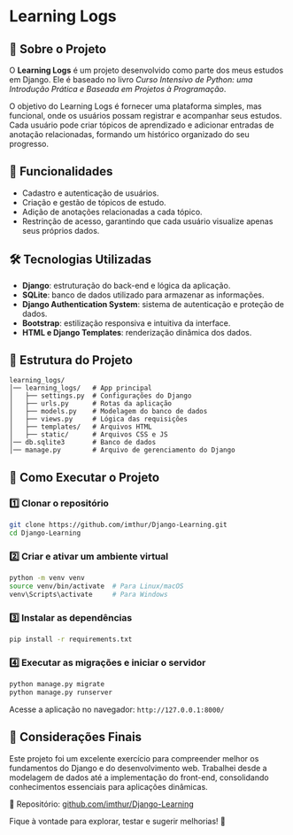 # Learning Logs

## 📌 Sobre o Projeto
O **Learning Logs** é um projeto desenvolvido como parte dos meus estudos em Django. Ele é baseado no livro *Curso Intensivo de Python: uma Introdução Prática e Baseada em Projetos à Programação*.

O objetivo do Learning Logs é fornecer uma plataforma simples, mas funcional, onde os usuários possam registrar e acompanhar seus estudos. Cada usuário pode criar tópicos de aprendizado e adicionar entradas de anotação relacionadas, formando um histórico organizado do seu progresso.

## 🚀 Funcionalidades
- Cadastro e autenticação de usuários.
- Criação e gestão de tópicos de estudo.
- Adição de anotações relacionadas a cada tópico.
- Restrinção de acesso, garantindo que cada usuário visualize apenas seus próprios dados.

## 🛠️ Tecnologias Utilizadas
- **Django**: estruturação do back-end e lógica da aplicação.
- **SQLite**: banco de dados utilizado para armazenar as informações.
- **Django Authentication System**: sistema de autenticação e proteção de dados.
- **Bootstrap**: estilização responsiva e intuitiva da interface.
- **HTML e Django Templates**: renderização dinâmica dos dados.

## 📂 Estrutura do Projeto
```
learning_logs/
│── learning_logs/   # App principal
│   ├── settings.py  # Configurações do Django
│   ├── urls.py      # Rotas da aplicação
│   ├── models.py    # Modelagem do banco de dados
│   ├── views.py     # Lógica das requisições
│   ├── templates/   # Arquivos HTML
│   ├── static/      # Arquivos CSS e JS
│── db.sqlite3       # Banco de dados
│── manage.py        # Arquivo de gerenciamento do Django
```

## 🏁 Como Executar o Projeto
### 1️⃣ Clonar o repositório
```sh
git clone https://github.com/imthur/Django-Learning.git
cd Django-Learning
```

### 2️⃣ Criar e ativar um ambiente virtual
```sh
python -m venv venv
source venv/bin/activate  # Para Linux/macOS
venv\Scripts\activate     # Para Windows
```

### 3️⃣ Instalar as dependências
```sh
pip install -r requirements.txt
```

### 4️⃣ Executar as migrações e iniciar o servidor
```sh
python manage.py migrate
python manage.py runserver
```
Acesse a aplicação no navegador: `http://127.0.0.1:8000/`

## 📌 Considerações Finais
Este projeto foi um excelente exercício para compreender melhor os fundamentos do Django e do desenvolvimento web. Trabalhei desde a modelagem de dados até a implementação do front-end, consolidando conhecimentos essenciais para aplicações dinâmicas. 

📌 Repositório: [github.com/imthur/Django-Learning](https://github.com/imthur/Django-Learning.git)

Fique à vontade para explorar, testar e sugerir melhorias! 🚀
